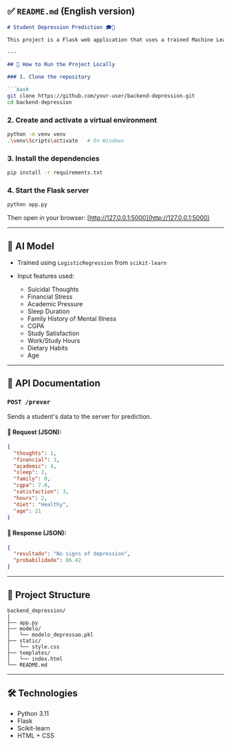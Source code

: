 ## ✅ `README.md` (English version)

````markdown
# Student Depression Prediction 🎓🧠

This project is a Flask web application that uses a trained Machine Learning model (Logistic Regression) to predict **signs of depression** based on students' academic and behavioral data.

---

## 🚀 How to Run the Project Locally

### 1. Clone the repository

```bash
git clone https://github.com/your-user/backend-depression.git
cd backend-depression
````

### 2. Create and activate a virtual environment

```bash
python -m venv venv
.\venv\Scripts\activate   # On Windows
```

### 3. Install the dependencies

```bash
pip install -r requirements.txt
```

### 4. Start the Flask server

```bash
python app.py
```

Then open in your browser: [http://127.0.0.1:5000](http://127.0.0.1:5000)

---

## 🧠 AI Model

* Trained using `LogisticRegression` from `scikit-learn`
* Input features used:

  * Suicidal Thoughts
  * Financial Stress
  * Academic Pressure
  * Sleep Duration
  * Family History of Mental Illness
  * CGPA
  * Study Satisfaction
  * Work/Study Hours
  * Dietary Habits
  * Age

---

## 📡 API Documentation

### `POST /prever`

Sends a student's data to the server for prediction.

#### 🔸 Request (JSON):

```json
{
  "thoughts": 1,
  "financial": 3,
  "academic": 4,
  "sleep": 2,
  "family": 0,
  "cgpa": 7.8,
  "satisfaction": 3,
  "hours": 2,
  "diet": "Healthy",
  "age": 21
}
```

#### 🔸 Response (JSON):

```json
{
  "resultado": "No signs of depression",
  "probabilidade": 86.42
}
```

---

## 📁 Project Structure

```
backend_depression/
│
├── app.py
├── modelo/
│   └── modelo_depressao.pkl
├── static/
│   └── style.css
├── templates/
│   └── index.html
└── README.md
```

---

## 🛠 Technologies

* Python 3.11
* Flask
* Scikit-learn
* HTML + CSS

